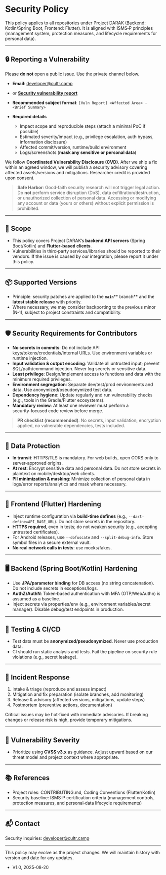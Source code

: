 # Security Policy

This policy applies to all repositories under Project DARAK (Backend: Kotlin/Spring Boot, Frontend: Flutter). It is aligned with ISMS‑P principles (management system, protection measures, and lifecycle requirements for personal data).

---

## 🔒 Reporting a Vulnerability

Please **do not** open a public issue. Use the private channel below.

* **Email**: [developer@cultr.camp](mailto:developer@cultr.camp)
* or **[Security vulnerability report](https://github.com/ProjectDARAK/DarakFront/security)**
* **Recommended subject format**: `[Vuln Report] <Affected Area> - <Brief Summary>`
* **Required details**

    * Impact scope and reproducible steps (attach a minimal PoC if possible)
    * Estimated severity/impact (e.g., privilege escalation, auth bypass, information disclosure)
    * Affected commit/version, runtime/build environment
    * Logs/screenshots (**mask any sensitive or personal data**)

We follow **Coordinated Vulnerability Disclosure (CVD)**. After we ship a fix within an agreed window, we will publish a security advisory covering affected assets/versions and mitigations. Researcher credit is provided upon consent.

> **Safe Harbor**: Good‑faith security research will not trigger legal action. Do **not** perform service disruption (DoS), data exfiltration/destruction, or unauthorized collection of personal data. Accessing or modifying any account or data (yours or others) without explicit permission is prohibited.

---

## 🧭 Scope

* This policy covers Project DARAK’s **backend API servers** (Spring Boot/Kotlin) and **Flutter‑based clients**.
* Vulnerabilities in third‑party services/libraries should be reported to their vendors. If the issue is caused by our integration, please report it under this policy.

---

## 📦 Supported Versions

* Principle: security patches are applied to the **`main`**\*\* branch\*\* and the **latest stable release** with priority.
* Where necessary, we may consider backporting to the previous minor (N‑1), subject to project constraints and compatibility.

---

## 🛡️ Security Requirements for Contributors

* **No secrets in commits**: Do not include API keys/tokens/credentials/internal URLs. Use environment variables or runtime injection.
* **Input validation & output encoding**: Validate all untrusted input; prevent SQL/path/command injection. Never log secrets or sensitive data.
* **Least privilege**: Design/implement access to functions and data with the minimum required privileges.
* **Environment segregation**: Separate dev/test/prod environments and data. Use anonymized/pseudonymized test data.
* **Dependency hygiene**: Update regularly and run vulnerability checks (e.g., tools in the Gradle/Flutter ecosystems).
* **Mandatory review**: At least one reviewer must perform a security‑focused code review before merge.

> **PR checklist (recommended)**: No secrets, input validation, encryption applied, no vulnerable dependencies, tests included.

---

## 🔐 Data Protection

* **In transit**: HTTPS/TLS is mandatory. For web builds, open CORS only to server‑approved origins.
* **At rest**: Encrypt sensitive data and personal data. Do not store secrets in plaintext on mobile/desktop/web clients.
* **PII minimization & masking**: Minimize collection of personal data in logs/error reports/analytics and mask where necessary.

---

## 📱 Frontend (Flutter) Hardening

* Inject runtime configuration via **build‑time defines** (e.g., `--dart-define=API_BASE_URL`). Do not store secrets in the repository.
* **HTTPS required**, even in tests; do not weaken security (e.g., accepting untrusted certificates).
* For Android releases, use `--obfuscate` and `--split-debug-info`. Store symbol files in a secure external vault.
* **No real network calls in tests**: use mocks/fakes.

---

## 🖥️ Backend (Spring Boot/Kotlin) Hardening

* Use **JPA/parameter binding** for DB access (no string concatenation). Do not include secrets in exceptions/logs.
* **AuthZ/AuthN**: Token‑based authentication with MFA (OTP/WebAuthn) is assumed as a baseline.
* Inject secrets via properties/env (e.g., environment variables/secret manager). Disable debug/test endpoints in production.

---

## 🧪 Testing & CI/CD

* Test data must be **anonymized/pseudonymized**. Never use production data.
* CI should run static analysis and tests. Fail the pipeline on security rule violations (e.g., secret leakage).

---

## 🧯 Incident Response

1. Intake & triage (reproduce and assess impact)
2. Mitigation and fix preparation (isolate branches, add monitoring)
3. Release & advisory (affected versions, mitigations, update steps)
4. Postmortem (preventive actions, documentation)

Critical issues may be hot‑fixed with immediate advisories. If breaking changes or release risk is high, provide temporary mitigations.

---

## 🧾 Vulnerability Severity

* Prioritize using **CVSS v3.x** as guidance. Adjust upward based on our threat model and project context where appropriate.

---

## 📚 References

* Project rules: CONTRIBUTING.md, Coding Conventions (Flutter/Kotlin)
* Security baseline: ISMS‑P certification criteria (management controls, protection measures, and personal‑data lifecycle requirements)

---

## 📬 Contact

Security inquiries: [developer@cultr.camp](mailto:developer@cultr.camp)

---

This policy may evolve as the project changes. We will maintain history with version and date for any updates.
- V1.0, 2025-08-20
